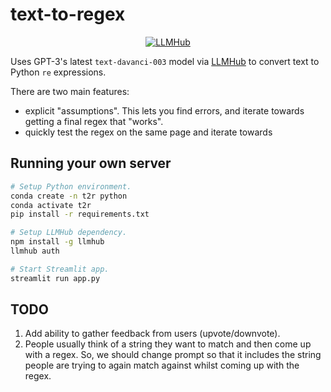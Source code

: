 # text-to-regex

<p align="center">
    <a href="https://www.llmhub.com/2/functions/21/share"><img src="https://img.shields.io/badge/LLMHub%20-%E2%AD%90%EF%B8%8F-brightgreen" alt="LLMHub"></a>
</p>

Uses GPT-3's latest `text-davanci-003` model via [LLMHub](https://www.llmhub.com) to convert text to Python `re` expressions. 

There are two main features:
- explicit "assumptions". This lets you find errors, and iterate towards getting a final regex that "works".
- quickly test the regex on the same page and iterate towards


## Running your own server
```bash
# Setup Python environment.
conda create -n t2r python
conda activate t2r
pip install -r requirements.txt

# Setup LLMHub dependency.
npm install -g llmhub
llmhub auth

# Start Streamlit app.
streamlit run app.py
```

## TODO
1. Add ability to gather feedback from users (upvote/downvote).
2. People usually think of a string they want to match and then come up with a regex. So, we should change prompt so that it includes the string people are trying to again match against whilst coming up with the regex.
